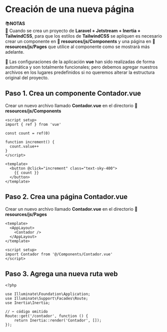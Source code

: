 # Creación de una nueva página

📚**NOTAS**  
💠 Cuando se crea un proyecto de **Laravel + Jetstream + Inertia + TailwindCSS**, para que los estilos de **TailwindCSS** se apliquen es necesario crear un componente en **📁 resources/js/Components** y una página en **📁 resources/js/Pages** que utilice al componente como se mostrará más adelante.

💠 Las configuraciones de la aplicación **vue** han sido realizadas de forma automática y son totalmente funcionales; pero debemos agregar nuestros archivos en los lugares predefinidos si no queremos alterar la estructura original del proyecto.  

## Paso 1. Crea un componente Contador.vue

Crear un nuevo archivo llamado **Contador.vue** en el directorio **📁 resources/js/Components**  

```
<script setup>
import { ref } from 'vue'

const count = ref(0)

function increment() {
  count.value++
}
</script>

<template>
  <button @click="increment" class="text-sky-400">
    {{ count }}
  </button>
</template>
```
## Paso 2. Crea una página Contador.vue

Crear un nuevo archivo llamado **Contador.vue** en el directorio **📁 resources/js/Pages**  

```
<template>
  <AppLayout>
    <Contador />
  </AppLayout>
</template>

<script setup>
import Contador from '@/Components/Contador.vue'
</script>
```

## Paso 3. Agrega una nueva ruta web

```
<?php

use Illuminate\Foundation\Application;
use Illuminate\Support\Facades\Route;
use Inertia\Inertia;

// ✂️ código omitido
Route::get('/contador', function () {
    return Inertia::render('Contador', []);
});
```
